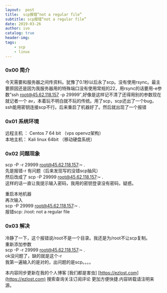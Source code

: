 ```yaml
---
layout:  post
title:  scp报错“not a regular file”
subtitle: scp报错“not a regular file” 
date: 2019-03-26
author: ivo
catalog: true
header-img:
tags:
    - scp
    - linux
---
```


### 0x00 简介

今天需要和服务器之间传资料。犹豫了0.1秒以后永了scp。没有使用rsync。最主要原因还是因为我服务器用的特殊端口没有使用常规的22，用rsync的话要用-e参数”ssh root@45.62.118.157 -p 29999″,好像是这样记不清了还得用别的参数现在就记者一个 av，本着玩不明白就不玩的传统。用了scp，scp还出了一个bug，ssh能用密钥连接scp不行。后来重启了机器好了。然后就出现了一个报错

### 0x01 系统环境

远程主机 ： Centos 7 64 bit （vps openvz架构）  
本地主机： Kali linux 64bit （移动硬盘系统）

### 0x02 问题现象

scp -P -r 29999 root@45.62.118.157:~ .  
先是报错-r 有问题（后来发现写的没错scp抽风）  
然后改成了 scp -P 29999 root@45.62.118.157:~ .  
这样的话一直让我提示输入密码，我用的密钥登录没有密码，疑惑。

重启本地机器  
再次输入  
scp -P 29999 root@45.62.118.157:~ .  
报错scp: /root: not a regular file

### 0x03 解决

冷静了一下，这个报错说/root不是一个目录。我还是为/root不让scp复制。  
重新添加参数  
scp -P -r 29999 root@45.62.118.157:~ .  
ok没问题了，缺的就是这个-r  
我第一遍输入的是对的，出问题的是scp。。。。


本内容同步更新在我的个人博客 [我们都是害虫] [https://ezlost.com](https://ezlost.com) 搜索查询关注订阅评论 更加方便快捷.内容转载请注明来源。
